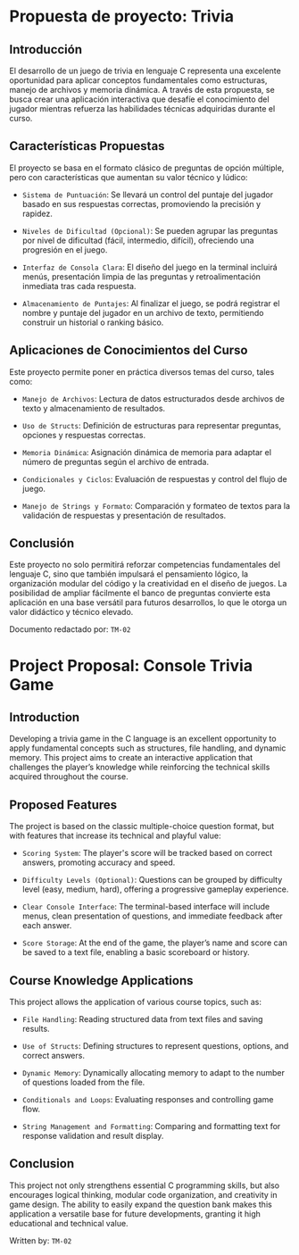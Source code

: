# Propuesta de proyecto: Trivia 
## Introducción
El desarrollo de un juego de trivia en lenguaje C representa una excelente oportunidad para aplicar conceptos fundamentales como estructuras, manejo de archivos y memoria dinámica. A través de esta propuesta, se busca crear una aplicación interactiva que desafíe el conocimiento del jugador mientras refuerza las habilidades técnicas adquiridas durante el curso.

## Características Propuestas
El proyecto se basa en el formato clásico de preguntas de opción múltiple, pero con características que aumentan su valor técnico y lúdico:

- ``Sistema de Puntuación``: Se llevará un control del puntaje del jugador basado en sus respuestas correctas, promoviendo la precisión y rapidez.

- ``Niveles de Dificultad (Opcional)``: Se pueden agrupar las preguntas por nivel de dificultad (fácil, intermedio, difícil), ofreciendo una progresión en el juego.

- ``Interfaz de Consola Clara``: El diseño del juego en la terminal incluirá menús, presentación limpia de las preguntas y retroalimentación inmediata tras cada respuesta.

- ``Almacenamiento de Puntajes``: Al finalizar el juego, se podrá registrar el nombre y puntaje del jugador en un archivo de texto, permitiendo construir un historial o ranking básico.

## Aplicaciones de Conocimientos del Curso
Este proyecto permite poner en práctica diversos temas del curso, tales como:

- ``Manejo de Archivos``: Lectura de datos estructurados desde archivos de texto y almacenamiento de resultados.

- ``Uso de Structs``: Definición de estructuras para representar preguntas, opciones y respuestas correctas.

- ``Memoria Dinámica``: Asignación dinámica de memoria para adaptar el número de preguntas según el archivo de entrada.

- ``Condicionales y Ciclos``: Evaluación de respuestas y control del flujo de juego.

- ``Manejo de Strings y Formato``: Comparación y formateo de textos para la validación de respuestas y presentación de resultados.

## Conclusión
Este proyecto no solo permitirá reforzar competencias fundamentales del lenguaje C, sino que también impulsará el pensamiento lógico, la organización modular del código y la creatividad en el diseño de juegos. La posibilidad de ampliar fácilmente el banco de preguntas convierte esta aplicación en una base versátil para futuros desarrollos, lo que le otorga un valor didáctico y técnico elevado.

Documento redactado por: ``TM-02``


# Project Proposal: Console Trivia Game
## Introduction
Developing a trivia game in the C language is an excellent opportunity to apply fundamental concepts such as structures, file handling, and dynamic memory. This project aims to create an interactive application that challenges the player’s knowledge while reinforcing the technical skills acquired throughout the course.

## Proposed Features
The project is based on the classic multiple-choice question format, but with features that increase its technical and playful value:

- ``Scoring System``: The player's score will be tracked based on correct answers, promoting accuracy and speed.

- ``Difficulty Levels (Optional)``: Questions can be grouped by difficulty level (easy, medium, hard), offering a progressive gameplay experience.

- ``Clear Console Interface``: The terminal-based interface will include menus, clean presentation of questions, and immediate feedback after each answer.

- ``Score Storage``: At the end of the game, the player’s name and score can be saved to a text file, enabling a basic scoreboard or history.

## Course Knowledge Applications
This project allows the application of various course topics, such as:

- ``File Handling``: Reading structured data from text files and saving results.

- ``Use of Structs``: Defining structures to represent questions, options, and correct answers.

- ``Dynamic Memory``: Dynamically allocating memory to adapt to the number of questions loaded from the file.

- ``Conditionals and Loops``: Evaluating responses and controlling game flow.

- ``String Management and Formatting``: Comparing and formatting text for response validation and result display.

## Conclusion
This project not only strengthens essential C programming skills, but also encourages logical thinking, modular code organization, and creativity in game design. The ability to easily expand the question bank makes this application a versatile base for future developments, granting it high educational and technical value.

Written by: ``TM-02``
